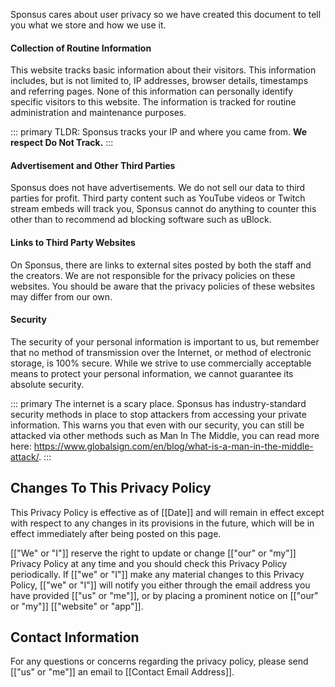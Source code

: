 Sponsus cares about user privacy so we have created this document to tell you what we store and how we use it.


#### Collection of Routine Information

This website tracks basic information about their visitors. This information includes, but is not limited to, IP addresses, browser details, timestamps and referring pages. None of this information can personally identify specific visitors to this website. The information is tracked for routine administration and maintenance purposes.

::: primary
TLDR: Sponsus tracks your IP and where you came from. **We respect Do Not Track.**
:::

#### Advertisement and Other Third Parties

Sponsus does not have advertisements. We do not sell our data to third parties for profit. Third party content such as YouTube videos or Twitch stream embeds will track you, Sponsus cannot do anything to counter this other than to recommend ad blocking software such as uBlock.


#### Links to Third Party Websites

On Sponsus, there are links to external sites posted by both the staff and the creators. We are not responsible for the privacy policies on these websites. You should be aware that the privacy policies of these websites may differ from our own.


#### Security

The security of your personal information is important to us, but remember that no method of transmission over the Internet, or method of electronic storage, is 100% secure. While we strive to use commercially acceptable means to protect your personal information, we cannot guarantee its absolute security.

::: primary
The internet is a scary place. Sponsus has industry-standard security methods in place to stop attackers from accessing your private information. This warns you that even with our security, you can still be attacked via other methods such as Man In The Middle, you can read more here: https://www.globalsign.com/en/blog/what-is-a-man-in-the-middle-attack/.
:::


 
## Changes To This Privacy Policy

This Privacy Policy is effective as of [[Date]] and will remain in effect except with respect to any changes in its provisions in the future, which will be in effect immediately after being posted on this page.

[["We" or "I"]] reserve the right to update or change [["our" or "my"]] Privacy Policy at any time and you should check this Privacy Policy periodically. If [["we" or "I"]] make any material changes to this Privacy Policy, [["we" or "I"]] will notify you either through the email address you have provided [["us" or "me"]], or by placing a prominent notice on [["our" or "my"]] [["website" or "app"]].


## Contact Information

For any questions or concerns regarding the privacy policy, please send [["us" or "me"]] an email to [[Contact Email Address]].
